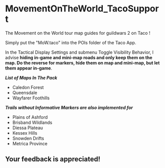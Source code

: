 # MovementOnTheWorld_TacoSupport
The Movement on the World tour map guides for guildwars 2 on Taco ! 

Simply put the "MoW.taco" into the POIs folder of the Taco App. 

In the Tactical Display Settings and submenu Toggle Visibility Behavior, I advise **hiding in-game and mini-map roads and only keep them on the map. Do the reverse for markers, hide them on map and mini-map, but let them appear in-game**. 

___List of Maps In The Pack___
- Caledon Forest
- Queensdale
- Wayfarer Foothills

___Trails without Informative Markers are also implemented for___
- Plains of Ashford
- Brisband Wildlands
- Diessa Plateau
- Kessex Hills
- Snowden Drifts 
- Metrica Province

## **Your feedback is appreciated!**
